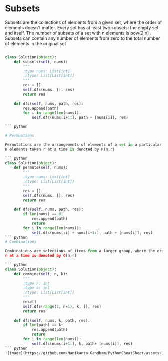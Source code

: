 
# Subsets

Subsets are the collections of elements from a given set, where the order of elements doesn't matter. Every set has at least two subsets: the empty set and itself. The number of subsets of a set with 
n elements is pow(2,n)
 . Subsets can contain any number of elements from zero to the total number of elements in the original set

``` python

class Solution(object):
    def subsets(self, nums):
        """
        :type nums: List[int]
        :rtype: List[List[int]]
        """
        res = []
        self.dfs(nums, [], res)
        return res
    
    def dfs(self, nums, path, res):
        res.append(path)
        for i in range(len(nums)):
            self.dfs(nums[i+1:], path + [nums[i]], res)

``` python

# Permuations

Permutations are the arrangements of elements of a set in a particular order. The order of the elements matters in permutations.The number of permutations of a set of 
n elements taken r at a time is denoted by P(n,r)

``` python
class Solution(object):
    def permute(self, nums):
        """
        :type nums: List[int]
        :rtype: List[List[int]]
        """
        res = []
        self.dfs(nums, [], res)
        return res
    
    def dfs(self, nums, path, res):
        if len(nums) == 0:
            res.append(path)
            return
        for i in range(len(nums)):
            self.dfs(nums[:i] + nums[i+1:], path + [nums[i]], res)   
``` python
# Combinations

Combinations are selections of items from a larger group, where the order doesn't matter. The number of combinations of a set of n elements taken 
r at a time is denoted by C(n,r)

``` python
class Solution(object):
    def combine(self, n, k):
        """
        :type n: int
        :type k: int
        :rtype: List[List[int]]
        """
        res=[]
        self.dfs(range(1, n+1), k, [], res)
        return res
    
    def dfs(self, nums, k, path, res):
        if len(path) == k:
            res.append(path)
            return
        for i in range(len(nums)):
            self.dfs(nums[i+1:], k, path+ [nums[i]], res)
``` python
![image](https://github.com/Manikanta-Gandham/PythonCheatSheet/assets/19523549/41a644cb-5625-40fc-9feb-ae6859ed2585)
